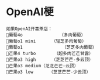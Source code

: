 <script setup>
   import XiCha from "./XiCha.vue";
</script>

# OpenAI梗

```text
如果OpenAI开喜茶店：
🍇葡萄4o              （多肉葡萄）
🍇葡萄o1 mini      （轻芝多肉葡萄）
🍇葡萄o1               （芝芝多肉葡萄）
🥭芒果4 turbo       （超多肉芒芒甘露）
🥭芒果o3 high      （芝芝芒芒-多云顶）
🥭芒果o3 medium（芝芝芒芒-云顶）
🥭芒果o3 low      （芝芝芒芒-少云顶）
```

<XiCha />
